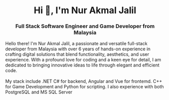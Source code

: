 <h1 align="center">Hi 👋, I'm Nur Akmal Jalil</h1>
<h3 align="center">Full Stack Software Engineer and Game Developer from Malaysia</h3>

<div>Hello there! I'm Nur Akmal Jalil, a passionate and versatile full-stack developer from Malaysia with over 6 years of hands-on experience in crafting digital solutions that blend functionality, aesthetics, and user experience. With a profound love for coding and a keen eye for detail, I am dedicated to bringing innovative ideas to life through elegant and efficient code.</div>
<br>
<div>My stack include .NET C# for backend, Angular and Vue for frontemd. C++ for Game Development and Python for scripting. I also experience with both PostgreSQL and MS SQL Server</div>
